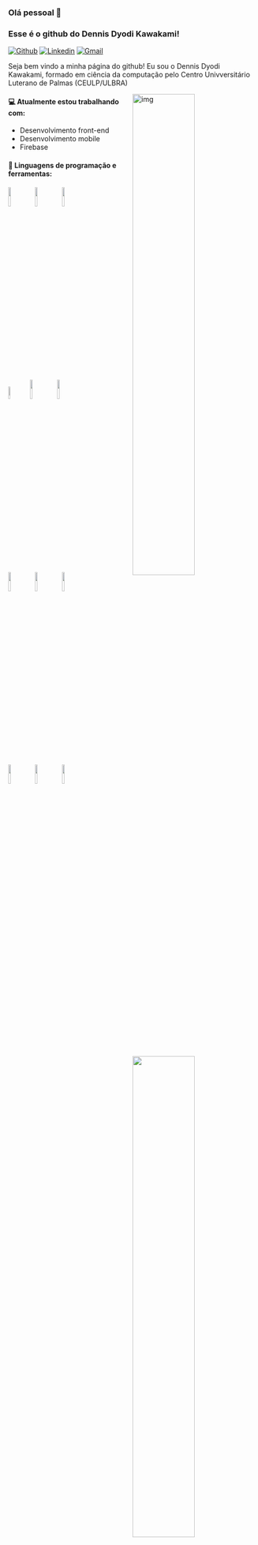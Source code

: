 ### Olá pessoal 👋 
### Esse é o github do Dennis Dyodi Kawakami!

[![Github](https://img.shields.io/badge/-Github-000?style=flat&logo=Github&logoColor=white)](https://github.com/dennisdk94)
[![Linkedin](https://img.shields.io/badge/-LinkedIn-blue?style=flat&logo=Linkedin&logoColor=white)](https://www.linkedin.com/in/dennis-kawakami/)
[![Gmail](https://img.shields.io/badge/-Gmail-c14438?style=flat&logo=Gmail&logoColor=white)](mailto:denniskawakamai@gmail.com)

Seja bem vindo a minha página do github! Eu sou o Dennis Dyodi Kawakami, formado em ciência da computação pelo Centro Univversitário Luterano de Palmas (CEULP/ULBRA)

<img align="right" alt="img" src="https://media.giphy.com/media/ZVik7pBtu9dNS/giphy.gif" width="50%" height="auto" />


#### 💻 Atualmente estou trabalhando com: 
- Desenvolvimento front-end 
- Desenvolvimento mobile 
- Firebase


#### 🚀 Linguagens de programação e ferramentas: 
<p>
	<img width="50%" align="right" src="https://github-readme-stats.vercel.app/api?username=dennisdk94&show_icons=true&hide_border=true" />

<code><img width="10%" src="https://www.vectorlogo.zone/util/preview.html?image=/logos/w3_html5/w3_html5-icon.svg"></code>
<code><img width="10%" src="https://www.vectorlogo.zone/util/preview.html?image=/logos/sass-lang/sass-lang-ar21.svg"></code>
<code><img width="10%" src="https://www.vectorlogo.zone/util/preview.html?image=/logos/netlifyapp_watercss/netlifyapp_watercss-official.svg"></code>
<br />
<code><img width="8%" src="https://www.vectorlogo.zone/util/preview.html?image=/logos/javascript/javascript-ar21.svg"></code>
<code><img width="10%" src="https://www.vectorlogo.zone/util/preview.html?image=/logos/tailwindcss/tailwindcss-ar21.svg"></code>
<code><img width="10%" src="https://www.vectorlogo.zone/util/preview.html?image=/logos/reactjs/reactjs-ar21.svg"></code>
<br />
<code><img width="10%" src="https://www.vectorlogo.zone/util/preview.html?image=/logos/firebase/firebase-ar21.svg"></code>
<code><img width="10%" src="https://www.vectorlogo.zone/util/preview.html?image=/logos/eslint/eslint-ar21.svg"></code>
<code><img width="10%" src="https://www.vectorlogo.zone/util/preview.html?image=/logos/git-scm/git-scm-ar21.svg"></code>
<br />
<code><img width="10%" src="https://www.vectorlogo.zone/util/preview.html?image=/logos/github/github-ar21.svg"></code>
<code><img width="10%" src="https://www.vectorlogo.zone/util/preview.html?image=/logos/npmjs/npmjs-ar21.svg"></code>
<code><img width="10%" src="https://www.vectorlogo.zone/util/preview.html?image=/logos/yarnpkg/yarnpkg-ar21.svg"></code>
</p>
